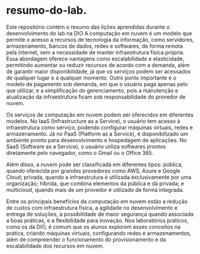 # resumo-do-lab.
Este repositório contém o resumo das lições aprendidas durante o desenvolvimento do lab na DIO
A computação em nuvem é um modelo que permite o acesso a recursos de tecnologia da informação, como servidores, armazenamento, bancos de dados, redes e softwares, de forma remota pela internet, sem a necessidade de manter infraestrutura física própria. Essa abordagem oferece vantagens como escalabilidade e elasticidade, permitindo aumentar ou reduzir recursos de acordo com a demanda, além de garantir maior disponibilidade, já que os serviços podem ser acessados de qualquer lugar e a qualquer momento. Outro ponto importante é o modelo de pagamento sob demanda, em que o usuário paga apenas pelo que utilizar, e a simplificação do gerenciamento, pois a manutenção e atualização da infraestrutura ficam sob responsabilidade do provedor de nuvem.

Os serviços de computação em nuvem podem ser oferecidos em diferentes modelos. No IaaS (Infrastructure as a Service), o usuário tem acesso à infraestrutura como serviço, podendo configurar máquinas virtuais, redes e armazenamento. Já no PaaS (Platform as a Service), é disponibilizado um ambiente pronto para desenvolvimento e hospedagem de aplicações. No SaaS (Software as a Service), o usuário utiliza softwares prontos diretamente pelo navegador, como o Gmail ou o Office 365.

Além disso, a nuvem pode ser classificada em diferentes tipos: pública, quando oferecida por grandes provedores como AWS, Azure e Google Cloud; privada, quando a infraestrutura é utilizada exclusivamente por uma organização; híbrida, que combina elementos da pública e da privada; e multicloud, quando mais de um provedor é utilizado de forma integrada.

Entre os principais benefícios da computação em nuvem estão a redução de custos com infraestrutura física, a agilidade no desenvolvimento e entrega de soluções, a possibilidade de maior segurança quando associada a boas práticas, e a flexibilidade para inovação. Nos laboratórios práticos, como os da DIO, é comum que os alunos explorem esses conceitos na prática, criando máquinas virtuais, configurando redes e armazenamentos, além de compreender o funcionamento do provisionamento e da escalabilidade dos recursos em nuvem.
